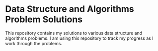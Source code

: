 # Data Structure and Algorithms Problem Solutions

This repository contains my solutions to various data structure and algorithms problems. I am using this repository to track my progress as I work through the problems.
